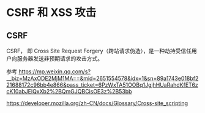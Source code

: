 # CSRF 和 XSS 攻击

## CSRF

CSRF， 即 Cross Site Request Forgery（跨站请求伪造），是一种劫持受信任用户向服务器发送非预期请求的攻击方式。

参考
https://mp.weixin.qq.com/s?__biz=MzAxODE2MjM1MA==&mid=2651554578&idx=1&sn=89a1743e018bf221688172c96bb4e866&pass_ticket=6PzWxTA51OOBq1JgjhHUaRahdKfET6zcK10abJElQxXb2%2BQmGJQBCisOE3z%2B53bb

https://developer.mozilla.org/zh-CN/docs/Glossary/Cross-site_scripting
